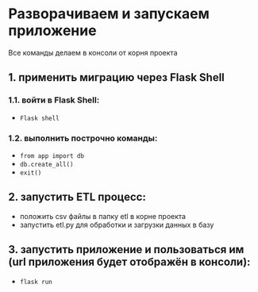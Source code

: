 # Разворачиваем и запускаем приложение

Все команды делаем в консоли от корня проекта

## 1. применить миграцию через Flask Shell
### 1.1. войти в Flask Shell:
- `Flask shell`
### 1.2. выполнить построчно команды:
- `from app import db`
- `db.create_all()`
- `exit()`

## 2. запустить ETL процесс:
- положить csv файлы в папку etl в корне проекта
- запустить etl.py для обработки и загрузки данных в базу

## 3. запустить приложение и пользоваться им (url приложения будет отображён в консоли):
- `flask run`
